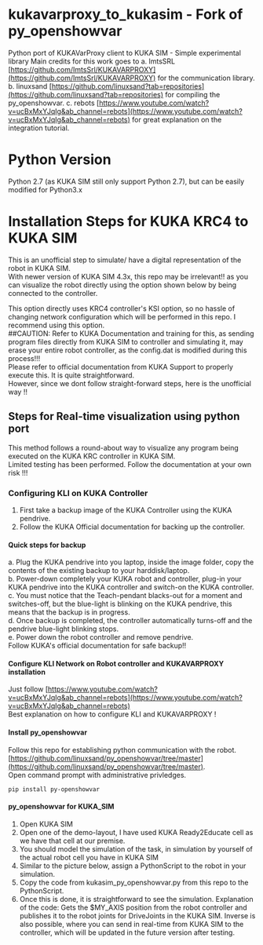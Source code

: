 # kukavarproxy_to_kukasim - Fork of py_openshowvar
Python port of KUKAVarProxy client to KUKA SIM - Simple experimental library
Main credits for this work goes to 
a. lmtsSRL [https://github.com/ImtsSrl/KUKAVARPROXY](https://github.com/ImtsSrl/KUKAVARPROXY) for the communication library.
b. linuxsand [https://github.com/linuxsand?tab=repositories](https://github.com/linuxsand?tab=repositories) for compiling the py_openshowvar.
c. rebots [https://www.youtube.com/watch?v=ucBxMxYJqIg&ab_channel=rebots](https://www.youtube.com/watch?v=ucBxMxYJqIg&ab_channel=rebots) for great explanation on the integration tutorial.
# Python Version
Python 2.7 (as KUKA SIM still only support Python 2.7), but can be easily modified for Python3.x

# Installation Steps for KUKA KRC4 to KUKA SIM
This is an unofficial step to simulate/ have a digital representation of the robot in KUKA SIM.<br>
With newer version of KUKA SIM 4.3x, this repo may be irrelevant!! as you can visualize the robot directly using the option shown below by being connected to the controller.<br>

This option directly uses KRC4 controller's KSI option, so no hassle of changing network configuration which will be performed in this repo. I recommend using this option. <br>
##CAUTION: Refer to KUKA Documentation and training for this, as sending program files directly from KUKA SIM to controller and simulating it, may erase your entire robot controller, as the config.dat is modified during this process!!!<br>
Please refer to official documentation from KUKA Support to properly execute this. It is quite straightforward. <br>
However, since we dont follow straight-forward steps, here is the unofficial way !!<br>

## Steps for Real-time visualization using python port
This method follows a round-about way to visualize any program being executed on the KUKA KRC controller in KUKA SIM.<br>
Limited testing has been performed. Follow the documentation at your own risk !!!<br>

### Configuring KLI on KUKA Controller
1. First take a backup image of the KUKA Controller using the KUKA pendrive.<br>
2. Follow the KUKA Official documentation for backing up the controller.<br>
#### Quick steps for backup
a. Plug the KUKA pendrive into you laptop, inside the image folder, copy the contents of the existing backup to your harddisk/laptop. <br>
b. Power-down completely your KUKA robot and controller, plug-in your KUKA pendrive into the KUKA controller and switch-on the KUKA controller. <br>
c. You must notice that the Teach-pendant blacks-out for a moment and switches-off, but the blue-light is blinking on the KUKA pendrive, this means that the backup is in progress. <br>
d. Once backup is completed, the controller automatically turns-off and the pendrive blue-light blinking stops. <br>
e. Power down the robot controller and remove pendrive. <br>
Follow KUKA's official documentation for safe backup!! <br>

#### Configure KLI Network on Robot controller and KUKAVARPROXY installation
Just follow [https://www.youtube.com/watch?v=ucBxMxYJqIg&ab_channel=rebots](https://www.youtube.com/watch?v=ucBxMxYJqIg&ab_channel=rebots) <br>
Best explanation on how to configure KLI and KUKAVARPROXY !<br>

#### Install py_openshowvar
Follow this repo for establishing python communication with the robot. <br>
[https://github.com/linuxsand/py_openshowvar/tree/master](https://github.com/linuxsand/py_openshowvar/tree/master). <br>
Open command prompt with administrative privledges. <br>
```
pip install py-openshowvar
```

#### py_openshowvar for KUKA_SIM
1. Open KUKA SIM
2. Open one of the demo-layout, I have used KUKA Ready2Educate cell as we have that cell at our premise.
3. You should model the simulation of the task, in simulation by yourself of the actual robot cell you have in KUKA SIM
4. Similar to the picture below, assign a PythonScript to the robot in your simulation.
5. Copy the code from kukasim_py_openshowvar.py from this repo to the PythonScript. 
6. Once this is done, it is straightforward to see the simulation.
Explanation of the code: Gets the $MY_AXIS position from the robot controller and publishes it to the robot joints for DriveJoints in the KUKA SIM.
Inverse is also possible, where you can send in real-time from KUKA SIM to the controller, which will be updated in the future version after testing.













